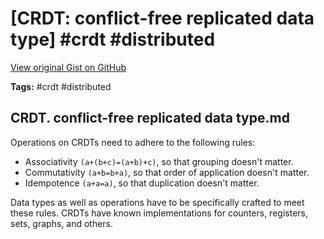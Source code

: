 # [CRDT: conflict-free replicated data type] #crdt #distributed

[View original Gist on GitHub](https://gist.github.com/Integralist/711796e832db34e19c93e4fd106c6383)

**Tags:** #crdt #distributed

## CRDT. conflict-free replicated data type.md

Operations on CRDTs need to adhere to the following rules:

- Associativity `(a+(b+c)=(a+b)+c)`, so that grouping doesn't matter.
- Commutativity `(a+b=b+a)`, so that order of application doesn't matter.
- Idempotence `(a+a=a)`, so that duplication doesn't matter.

Data types as well as operations have to be specifically crafted to meet these rules. CRDTs have known implementations for counters, registers, sets, graphs, and others.  

